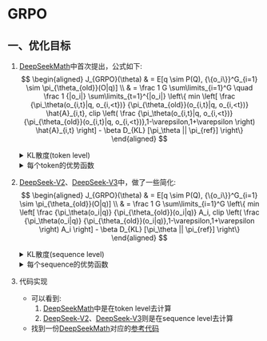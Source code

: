 # GRPO

## 一、优化目标
1. [DeepSeekMath](https://arxiv.org/abs/2402.03300)中首次提出，公式如下:
    $$
    \begin{aligned}
    J_{GRPO}(\theta) & = E[q \sim P(Q), {\{o_i\}}^G_{i=1} \sim \pi_{\theta_{old}}(O|q)] \\
    & = \frac 1 G \sum\limits_{i=1}^G \quad \frac 1 {|o_i|} \sum\limits_{t=1}^{|o_i|} \left\{ min \left[ \frac {\pi_\theta(o_{i,t}|q, o_{i,<t})} {\pi_{\theta_{old}}(o_{i,t}|q, o_{i,<t})} \hat{A}_{i,t}, clip \left( \frac {\pi_\theta(o_{i,t}|q, o_{i,<t})} {\pi_{\theta_{old}}(o_{i,t}|q, o_{i,<t})},1-\varepsilon,1+\varepsilon \right) \hat{A}_{i,t} \right] - \beta D_{KL} [\pi_\theta || \pi_{ref}] \right\}
    \end{aligned}
    $$


    <details>
    <summary>KL散度(token level)</summary>

    $$
    D_{KL}[\pi_\theta||\pi_{ref}] = \frac {\pi_{ref}(o_{i,t}|q, o_{i,<t})} {\pi_{\theta}(o_{i,t}|q, o_{i,<t})} - \log \frac {\pi_{ref}(o_{i,t}|q, o_{i,<t})} {\pi_{\theta}(o_{i,t}|q, o_{i,<t})} - 1
    $$
    
    </details>


    <details>
    <summary>每个token的优势函数</summary>
    
    > 整个sequence中的每个token，都使用相同的计算方式:
    
    $$
    \hat{A}_{i,t} = \frac {r_i - mean(\{r_1,r_2,...,r_G\})} {std(\{r_1,r_2,...,r_G\})}
    $$

    </details>
    
2. [DeepSeek-V2](https://arxiv.org/abs/2405.04434)、[DeepSeek-V3](https://arxiv.org/abs/2412.19437)中，做了一些简化:
    $$
    \begin{aligned}
    J_{GRPO}(\theta) & = E[q \sim P(Q), {\{o_i\}}^G_{i=1} \sim \pi_{\theta_{old}}(O|q)] \\
    & = \frac 1 G \sum\limits_{i=1}^G \left\{ min \left[ \frac {\pi_\theta(o_i|q)} {\pi_{\theta_{old}}(o_i|q)} A_i, clip \left( \frac {\pi_\theta(o_i|q)} {\pi_{\theta_{old}}(o_i|q)},1-\varepsilon,1+\varepsilon \right) A_i \right] - \beta D_{KL} [\pi_\theta || \pi_{ref}] \right\}
    \end{aligned}
    $$


    <details>
    <summary>KL散度(sequence level)</summary>

    $$
    D_{KL}[\pi_\theta||\pi_{ref}] = \frac {\pi_{ref}(o_i|q)} {\pi_{\theta}(o_i|q)} - \log \frac {\pi_{ref}(o_i|q)} {\pi_{\theta}(o_i|q)} - 1 \\
    $$

    </details>


    <details>
    <summary>每个sequence的优势函数</summary>

    $$
    A_i = \frac {r_i - mean(\{r_1,r_2,...,r_G\})} {std(\{r_1,r_2,...,r_G\})}
    $$

    </details>


3. 代码实现
    - 可以看到:  
        1. [DeepSeekMath](https://arxiv.org/abs/2402.03300)中是在token level去计算
        2. [DeepSeek-V2](https://arxiv.org/abs/2405.04434)、[DeepSeek-V3](https://arxiv.org/abs/2412.19437)则是在sequence level去计算
    - 找到一份[DeepSeekMath](https://arxiv.org/abs/2402.03300)对应的[参考代码](https://github.com/aburkov/theLMbook/blob/main/GRPO_From_Scratch_Multi_GPU_DataParallel_Qwen_2_5_1_5B_Instruct.ipynb)
